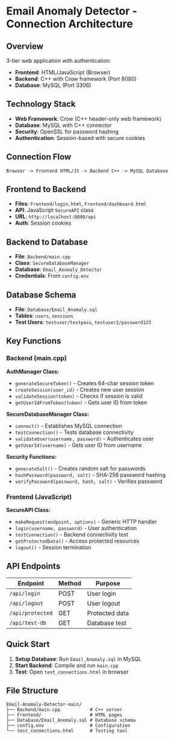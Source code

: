 # Email Anomaly Detector - Connection Architecture

## Overview
3-tier web application with authentication:
- **Frontend**: HTML/JavaScript (Browser)
- **Backend**: C++ with Crow framework (Port 8080)
- **Database**: MySQL (Port 3306)

## Technology Stack
- **Web Framework**: Crow (C++ header-only web framework)
- **Database**: MySQL with C++ connector
- **Security**: OpenSSL for password hashing
- **Authentication**: Session-based with secure cookies

## Connection Flow
```
Browser -> Frontend HTML/JS -> Backend C++ -> MySQL Database
```

## Frontend to Backend
- **Files**: `Frontend/login.html`, `Frontend/dashboard.html`
- **API**: JavaScript `SecureAPI` class
- **URL**: `http://localhost:8080/api`
- **Auth**: Session cookies

## Backend to Database
- **File**: `Backend/main.cpp`
- **Class**: `SecureDatabaseManager`
- **Database**: `Email_Anomaly_Detector`
- **Credentials**: From `config.env`

## Database Schema
- **File**: `Database/Email_Anomaly.sql`
- **Tables**: `users`, `sessions`
- **Test Users**: `testuser/testpass`, `testuser2/password123`

## Key Functions

### Backend (main.cpp)
**AuthManager Class:**
- `generateSecureToken()` - Creates 64-char session token
- `createSession(user_id)` - Creates new user session
- `validateSession(token)` - Checks if session is valid
- `getUserIdFromToken(token)` - Gets user ID from token

**SecureDatabaseManager Class:**
- `connect()` - Establishes MySQL connection
- `testConnection()` - Tests database connectivity
- `validateUser(username, password)` - Authenticates user
- `getUserId(username)` - Gets user ID from username

**Security Functions:**
- `generateSalt()` - Creates random salt for passwords
- `hashPassword(password, salt)` - SHA-256 password hashing
- `verifyPassword(password, hash, salt)` - Verifies password

### Frontend (JavaScript)
**SecureAPI Class:**
- `makeRequest(endpoint, options)` - Generic HTTP handler
- `login(username, password)` - User authentication
- `testConnection()` - Backend connectivity test
- `getProtectedData()` - Access protected resources
- `logout()` - Session termination

## API Endpoints
| Endpoint | Method | Purpose |
|----------|--------|---------|
| `/api/login` | POST | User login |
| `/api/logout` | POST | User logout |
| `/api/protected` | GET | Protected data |
| `/api/test-db` | GET | Database test |

## Quick Start
1. **Setup Database**: Run `Email_Anomaly.sql` in MySQL
2. **Start Backend**: Compile and run `main.cpp`
3. **Test**: Open `test_connections.html` in browser

## File Structure
```
Email-Anomaly-Detector-main/
├── Backend/main.cpp           # C++ server
├── Frontend/                  # HTML pages
├── Database/Email_Anomaly.sql # Database schema
├── config.env                 # Configuration
└── test_connections.html      # Testing tool
```
